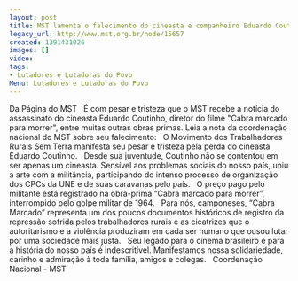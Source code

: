 ```yaml
---
layout: post
title: MST lamenta o falecimento do cineasta e companheiro Eduardo Coutinho
legacy_url: http://www.mst.org.br/node/15657
created: 1391431026
images: []
video: 
tags:
- Lutadores e Lutadoras do Povo
Menu: Lutadores e Lutadoras do Povo
---
```



Da Página do MST
 
É com pesar e tristeza que o MST recebe a notícia do assassinato do cineasta Eduardo Coutinho, diretor do filme "Cabra marcado para morrer", entre muitas outras obras primas. Leia a nota da coordenação nacional do MST sobre seu falecimento:
 
O Movimento dos Trabalhadores Rurais Sem Terra manifesta seu pesar e tristeza pela perda do cineasta Eduardo Coutinho.
 
Desde sua juventude, Coutinho não se contentou em ser apenas um cineasta. Sensível aos problemas sociais do nosso país, uniu a arte com a militância, participando do intenso processo de organização dos CPCs da UNE e de suas caravanas pelo país.
 
O preço pago pelo militante está registrado na obra-prima “Cabra marcado para morrer”, interrompido pelo golpe militar de 1964.
 
Para nós, camponeses, “Cabra Marcado” representa um dos poucos documentos históricos de registro da repressão sofrida pelos trabalhadores rurais e as cicatrizes que o autoritarismo e a violência produziram em cada ser humano que ousou lutar por uma sociedade mais justa.
 
Seu legado para o cinema brasileiro e para a história do nosso país é indescritível.
Manifestamos nossa solidariedade, carinho e admiração à toda família, amigos e colegas.
 
Coordenação Nacional - MST
 
 
